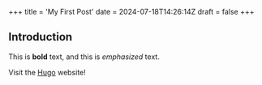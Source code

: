 +++
title = 'My First Post'
date = 2024-07-18T14:26:14Z
draft = false
+++
## Introduction

This is **bold** text, and this is *emphasized* text.

Visit the [Hugo](https://gohugo.io) website!